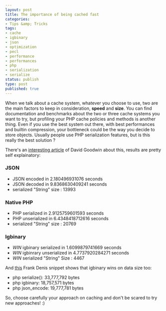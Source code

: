 ```yaml
---
layout: post
title: The importance of being cached fast
categories:
- Tips &amp; Tricks
tags:
- cache
- igbinary
- json
- optimization
- pecl
- performance
- performances
- php
- serialization
- serialize
status: publish
type: post
published: true
---
```


When we talk about a cache system, whatever you choose to use, two are the main factors to keep in consideration, **speed** and **size**.
You can find documentation and benchmarks about the two or three cache systems you want to try, but profiling your PHP cache policies and methods is another thing.
Even if you use the best system out there, with best performances and builtin compression, your bottleneck could be the way you decide to store objects.
Usually people use PHP serialization features, but is this really the best solution ?

There's an [interesting article](http://codepoets.co.uk/2011/php-serialization-igbinary/) of David Goodwin about this, results are pretty self explainatory:

### JSON

* JSON encoded in 2.180496931076 seconds
* JSON decoded in 9.8368630409241 seconds
* serialized "String" size : 13993

### Native PHP

* PHP serialized in 2.9125759601593 seconds
* PHP unserialized in 6.4348418712616 seconds
* serialized "String" size : 20769

### Igbinary

* _WIN_ igbinary serialized in 1.6099879741669 seconds
* _WIN_ igbinrary unserialized in 4.7737920284271 seconds
* _WIN_ serialized "String" Size : 4467

And [this](https://gist.github.com/jedisct1/896204) Frank Denis snippet shows that igbinary wins on data size too:

* php serialize(): 33,777,792 bytes
* php igbinary: 18,757,571 bytes
* php json_encode: 19,777,781 bytes

So, choose carefully your approach on caching and don't be scared to try new approaches! :)